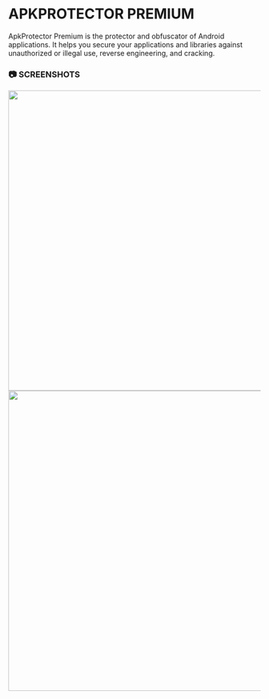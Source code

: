 # APKPROTECTOR PREMIUM
ApkProtector Premium is the protector and obfuscator of Android applications. It helps you secure your applications and libraries against unauthorized or illegal use, reverse engineering, and cracking.


### 📷 SCREENSHOTS
<img src="WARZONE RAT 1.84 CRACKED/Screenshots/Functions.jpeg" width=600 align="center">
<img src="WARZONE RAT 1.84 CRACKED/Screenshots/Sign.jpeg" width=600 align="center">
